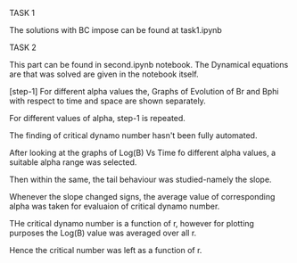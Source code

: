 TASK 1

The solutions with BC impose can be found at task1.ipynb


TASK 2

This part can be found in second.ipynb notebook.
The Dynamical equations are that was solved are given in the notebook itself.

[step-1] For different alpha values the, Graphs of Evolution of Br and Bphi with respect to time and space are shown separately.

For different values of alpha, step-1 is repeated.

The finding of critical dynamo number hasn't been fully automated.

After looking at the graphs of Log(B) Vs Time fo different alpha values, a suitable alpha range was selected.

Then within the same, the tail behaviour was studied-namely the slope.

Whenever the slope changed signs, the average value of corresponding alpha was taken for evaluaion of critical dynamo number.

THe critical dynamo number is a function of r, however for plotting purposes the Log(B) value was averaged over all r.

Hence the critical number was left as a function of r.

